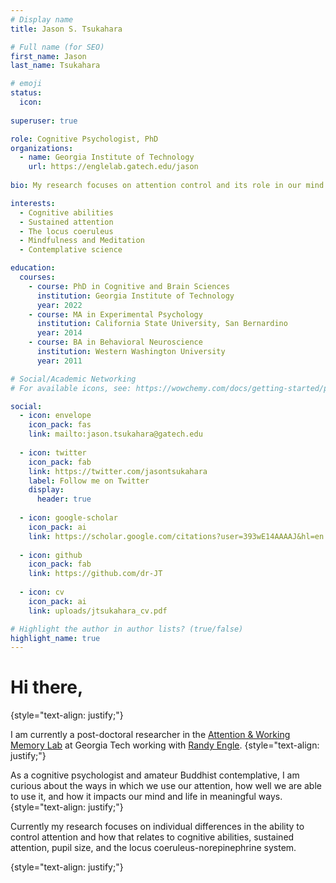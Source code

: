 ```yaml
---
# Display name
title: Jason S. Tsukahara

# Full name (for SEO)
first_name: Jason
last_name: Tsukahara

# emoji
status:
  icon: 
  
superuser: true

role: Cognitive Psychologist, PhD
organizations:
  - name: Georgia Institute of Technology
    url: https://englelab.gatech.edu/jason
    
bio: My research focuses on attention control and its role in our mind and life.

interests:
  - Cognitive abilities
  - Sustained attention
  - The locus coeruleus
  - Mindfulness and Meditation
  - Contemplative science

education:
  courses:
    - course: PhD in Cognitive and Brain Sciences
      institution: Georgia Institute of Technology
      year: 2022
    - course: MA in Experimental Psychology
      institution: California State University, San Bernardino
      year: 2014
    - course: BA in Behavioral Neuroscience
      institution: Western Washington University
      year: 2011

# Social/Academic Networking
# For available icons, see: https://wowchemy.com/docs/getting-started/page-builder/#icons

social:
  - icon: envelope
    icon_pack: fas
    link: mailto:jason.tsukahara@gatech.edu
    
  - icon: twitter
    icon_pack: fab
    link: https://twitter.com/jasontsukahara
    label: Follow me on Twitter
    display:
      header: true
      
  - icon: google-scholar
    icon_pack: ai
    link: https://scholar.google.com/citations?user=393wE14AAAAJ&hl=en
    
  - icon: github
    icon_pack: fab
    link: https://github.com/dr-JT
    
  - icon: cv
    icon_pack: ai
    link: uploads/jtsukahara_cv.pdf

# Highlight the author in author lists? (true/false)
highlight_name: true
---
```


# Hi there,
{style="text-align: justify;"}

I am currently a post-doctoral researcher in the [Attention & Working Memory Lab](https://englelab.gatech.edu) at Georgia Tech working with [Randy Engle](https://englelab.gatech.edu/engle.html).
{style="text-align: justify;"}

As a cognitive psychologist and amateur Buddhist contemplative, I am curious about the ways in which we use our attention, how well we are able to use it, and how it impacts our mind and life in meaningful ways. 
{style="text-align: justify;"}

Currently my research focuses on individual differences in the ability to control attention and how that relates to cognitive abilities, sustained attention, pupil size, and the locus coeruleus-norepinephrine system. 

{style="text-align: justify;"}

